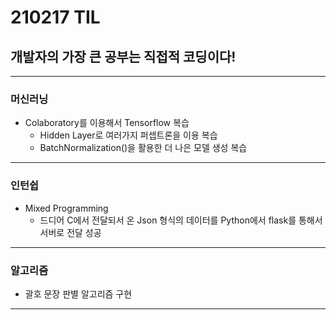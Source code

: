 # 210217 TIL
## 개발자의 가장 큰 공부는 직접적 코딩이다!
---------------------------------
### 머신러닝
  * Colaboratory를 이용해서 Tensorflow 복습
      * Hidden Layer로 여러가지 퍼셉트론을 이용 복습
      * BatchNormalization()을 활용한 더 나은 모델 생성 복습
----------------------------------
### 인턴쉽
 * Mixed Programming
   * 드디어 C에서 전달되서 온 Json 형식의 데이터를 Python에서 flask를 통해서 서버로 전달 성공
----------------------------
### 알고리즘
 * 괄호 문장 판별 알고리즘 구현
-----------------------------
